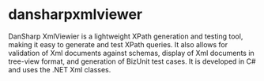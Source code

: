 # dansharpxmlviewer
DanSharp XmlViewier is a lightweight XPath generation and testing tool, making it easy to generate and test XPath queries.   It also allows for validation of Xml documents against schemas, display of Xml documents in tree-view format, and generation of BizUnit test cases.   It is developed in C# and uses the .NET Xml classes.
